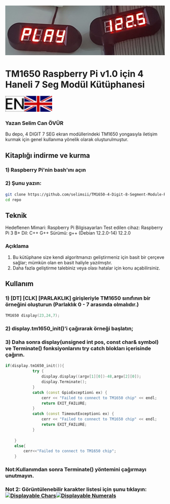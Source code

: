 ![Ekran Modülü](img/3.jpg)

# TM1650 Raspberry Pi v1.0 için 4 Haneli 7 Seg Modül Kütüphanesi

[![EN](https://github.com/selimsii/TM1650-4-Digit-7-Segment-Display-Module-Raspberry-Pi/blob/main/img/en.svg)](README.md)

### Yazan Selim Can ÖVÜR

Bu depo, 4 DIGIT 7 SEG ekran modüllerindeki TM1650 yongasıyla iletişim kurmak için genel kullanıma yönelik olarak oluşturulmuştur.


## Kitaplığı indirme ve kurma

### 1) Raspberry Pi'nin bash'ını açın
### 2) Şunu yazın:

``` bash
git clone https://github.com/selimsii/TM1650-4-Digit-8-Segment-Module-Raspberry-Pi.git
cd repo
```

## Teknik
Hedeflenen Mimari: Raspberry Pi Bilgisayarları
Test edilen cihaz: Raspberry Pi 3 B+
Dil: C++
G++ Sürümü: g++ (Debian 12.2.0-14) 12.2.0



### Açıklama

1) Bu kütüphane size kendi algoritmanızı geliştirmeniz için basit bir çerçeve sağlar; mümkün olan en basit haliyle yazılmıştır.
2) Daha fazla geliştirme talebiniz veya olası hatalar için konu açabilirsiniz.


## Kullanım

### 1) [DT] [CLK] [PARLAKLIK] girişleriyle TM1650 sınıfının bir örneğini oluşturun (Parlaklık 0 - 7 arasında olmalıdır.)
```C++
TM1650 display(23,24,7);
```

### 2) display.tm1650_init()'i çağırarak örneği başlatın;
### 3) Daha sonra display(unsigned int pos, const char& symbol) ve Terminate() fonksiyonlarını try catch blokları içerisinde çağırın.

```C++
if(display.tm1650_init()){
			try {   
				display.display((argv[1][0])-48,argv[2][0]);
				display.Terminate();
			}
			catch (const GpioException& ex) {
				cerr << "Failed to connect to TM1650 chip" << endl;
				return EXIT_FAILURE;
			}
			catch (const TimeoutException& ex) {
				cerr << "Failed to connect to TM1650 chip" << endl;
				return EXIT_FAILURE;
			}	
		
	}
	else{
		cerr<<"Failed to connect to TM1650 chip";
	}
```

### Not:Kullanımdan sonra Terminate() yöntemini çağırmayı unutmayın.
### Not 2: Görüntülenebilir karakter listesi için şunu tıklayın: [![Displayable Chars](https://img.shields.io/badge/Button-Click%20Me-brightgreen)](https://github.com/selimsii/TM1650-4-Digit-7-Segment-Display-Module-Raspberry-Pi/blob/main/img/Seven_seg_characthers.png)[![Displayable Numerals](https://img.shields.io/badge/Button-Click%20Me-brightgreen)](https://github.com/selimsii/TM1650-4-Digit-7-Segment-Display-Module-Raspberry-Pi/blob/main/img/seven_seg_numbers.png)

